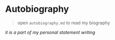 # Autobiography

> open ``` autobiography.md ``` to read my biography

*it is a part of my personal statement writing*
